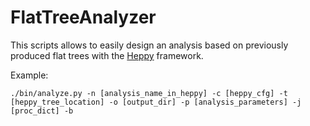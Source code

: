 # FlatTreeAnalyzer

This scripts allows to easily design an analysis based on previously produced flat trees with the [Heppy](https://github.com/cbernet/heppy) framework.

Example:
```
./bin/analyze.py -n [analysis_name_in_heppy] -c [heppy_cfg] -t [heppy_tree_location] -o [output_dir] -p [analysis_parameters] -j [proc_dict] -b
```
